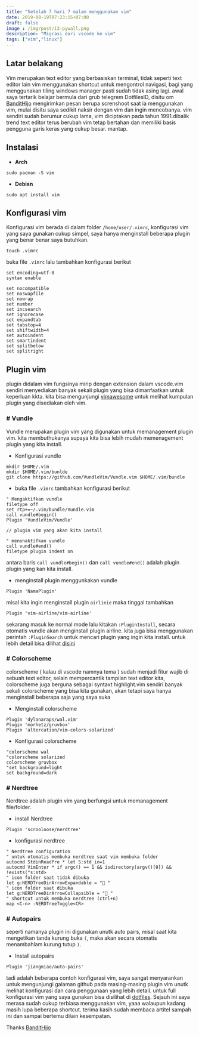 ```yaml
---
title: "Setelah 7 hari 7 malam menggunakan vim"
date: 2019-08-19T07:23:15+07:00
draft: false
image : /img/post/i3-pywall.png
description: "Migrasi dari vscode ke vim"
tags: ["vim","linux"]
---
```


## Latar belakang
Vim merupakan text editor yang berbasiskan terminal, tidak seperti text editor lain vim menggunakan shortcut
untuk mengontrol navigasi, bagi yang menggunakan tiling windows manager pasti sudah tidak asing lagi.
awal saya tertarik belajar bermula dari grub telegrem DotfilesID, disitu om [BanditHijo](https://bandithijo.com) 
mengirimkan pesan berupa screnshoot saat ia menggunakan vim, mulai disitu saya sedikit naksir dengan vim dan 
ingin mencobanya. vim sendiri sudah berumur cukup lama, vim diciptakan pada tahun 1991.dibalik trend text editor
terus berubah vim tetap bertahan dan memiliki basis pengguna garis keras yang cukup besar. mantap.

## Instalasi

- **Arch**

```
sudo pacman -S vim
```

- **Debian**

```
sudo apt install vim
```

## Konfigurasi vim

Konfigurasi vim berada di dalam folder `/home/user/.vimrc`, konfigurasi vim yang saya gunakan cukup simpel,
saya hanya menginstall beberapa plugin yang benar benar saya butuhkan.
```
touch .vimrc
```
buka file `.vimrc` lalu tambahkan konfigurasi berikut

```
set encoding=utf-8
syntax enable

set nocompatible
set noswapfile
set nowrap
set number
set incsearch
set ignorecase
set expandtab
set tabstop=4
set shiftwidth=4
set autoindent
set smartindent
set splitbelow
set splitright
```

## Plugin vim

plugin didalam vim fungsinya mirip dengan extension dalam vscode.vim sendiri menyediakan banyak sekali plugin 
yang bisa dimanfaatkan untuk keperluan kkta. kita bisa mengunjungi [vimawesome](https://vimawesome.com) untuk melihat kumpulan plugin 
yang disediakan oleh vim.

### # Vundle

Vundle merupakan plugin vim yang digunakan untuk memanagement plugin vim. kita membuthukanya supaya kita 
bisa lebih mudah memenagement plugin yang kita install.
   
   - Konfigurasi vundle

```
mkdir $HOME/.vim
mkdir $HOME/.vim/bunlde
git clone https://github.com/VundleVim/Vundle.vim $HOME/.vim/bundle
```

   - buka file `.vimrc` tambahkan konfigurasi berikut

```
" Mengaktifkan vundle
filetype off
set rtp+=~/.vim/bundle/Vundle.vim
call vundle#begin()
Plugin 'VundleVim/Vundle'

// plugin vim yang akan kita install

" menonaktifkan vundle
call vundle#end()
filetype plugin indent on
```
antara baris `call vundle#begin()` dan `call vundle#end()` adalah plugin plugin yang kan kita install.

- menginstall plugin menggunkakan vundle

```
Plugin 'NamaPlugin'
```
misal kita ingin menginstall plugin `airlinie` maka tinggal tambahkan
```
Plugin 'vim-airline/vim-airline'
```
sekarang masuk ke normal mode lalu kitakan `:PluginInstall`, secara otomatis vundle akan menginstall plugin
airline. kita juga bisa menggunakan perintah `:PluginSearch` untuk mencari plugin yang ingin kita install.
untuk lebih detail bisa dilihat [disini](https://github.com/VundleVim/Vundle.vim)

### # Colorscheme

colorscheme ( kalau di vscode namnya tema ) sudah menjadi fitur wajib di sebuah text editor, selain
mempercantik tampilan text editor kita, colorscheme juga berguna sebagai syntaxt highlight.vim sendiri 
banyak sekali colorscheme yang bisa kita gunakan, akan tetapi saya hanya menginstall beberapa saja yang saya 
suka

   - Menginstall colorscheme
```
Plugin 'dylanaraps/wal.vim'
Plugin 'morhetz/gruvbox'
Plugin 'altercation/vim-colors-solarized'
```
   - Konfigurasi colorscheme
```
"colorscheme wal
"colorscheme solarized
colorscheme gruvbox
"set background=light
set background=dark
```

### # Nerdtree

Nerdtree adalah plugin vim yang  berfungsi untuk memanagement file/folder.

   - install Nerdtree
```
Plugin 'scrooloose/nerdtree'
```
   - konfigurasi nerdtree
```
" Nerdtree configuration
" untuk otomatis membuka nerdtree saat vim membuka folder
autocmd StdinReadPre * let S:std_in=1
autocmd VimEnter * if argc() == 1 && isdirectory(argv()[0]) && !exists("s:std>
" icon folder saat tidak dibuka
let g:NERDTreeDirArrowExpandable = " "
" icon folder saat dibuka
let g:NERDTreeDirArrowCollapsible = " "
" shortcut untuk membuka nerdtree (ctrl+n)
map <C-n> :NERDTreeToggle<CR>
```


### # Autopairs

seperti namanya plugin ini digunakan unutk auto pairs, misal saat kita mengetikan tanda kurung buka `(`, maka akan secara otomatis
menambahlam kurung tutup `)`.

- Install autopairs
```
Plugin 'jiangmiao/auto-pairs'
```

tadi adalah beberapa contoh konfigurasi vim, saya sangat menyarankan untuk mengunjungi galaman github pada
masing-masing plugin vim unutk melihat konfigurasi dan cara penggunaan yang lebih detail.
untuk full konfigurasi vim yang saya gunakan bisa disilihat di [dotfiles](https://github.com/galihx11/dotfiles).
Sejauh ini saya merasa sudah cukup terbiasa menggunakan vim, yaaa walaupun kadang masih lupa beberapa shortcut.
terima kasih sudah membaca artitel sampah ini dan sampai bertemu dilain kesempatan.

<div class="no-border">
Thanks <a href="https://bandithijo.com">BanditHijo</a>
</div>
